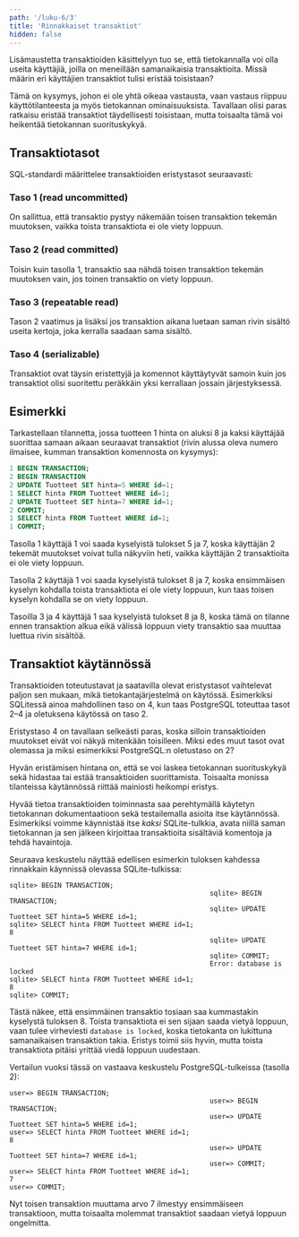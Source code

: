 ```yaml
---
path: '/luku-6/3'
title: 'Rinnakkaiset transaktiot'
hidden: false
---
```


Lisämaustetta transaktioiden käsittelyyn tuo se,
että tietokannalla voi olla useita käyttäjiä,
joilla on meneillään samanaikaisia transaktioita.
Missä määrin eri käyttäjien transaktiot
tulisi eristää toisistaan?

Tämä on kysymys, johon ei ole yhtä oikeaa vastausta,
vaan vastaus riippuu käyttötilanteesta ja myös
tietokannan ominaisuuksista.
Tavallaan olisi paras ratkaisu eristää transaktiot
täydellisesti toisistaan,
mutta toisaalta tämä voi heikentää tietokannan suorituskykyä.

## Transaktiotasot

SQL-standardi määrittelee transaktioiden eristystasot
seuraavasti:

### Taso 1 (read uncommitted)

On sallittua,
että transaktio pystyy näkemään toisen transaktion
tekemän muutoksen,
vaikka toista transaktiota ei ole viety loppuun.

### Taso 2 (read committed)

Toisin kuin tasolla 1,
transaktio saa nähdä toisen transaktion
tekemän muutoksen vain,
jos toinen transaktio on viety loppuun.

### Taso 3 (repeatable read)

Tason 2 vaatimus ja lisäksi
jos transaktion aikana luetaan saman rivin sisältö
useita kertoja,
joka kerralla saadaan sama sisältö.

### Taso 4 (serializable)

Transaktiot ovat täysin eristettyjä ja
komennot käyttäytyvät samoin kuin jos transaktiot olisi suoritettu
peräkkäin yksi kerrallaan jossain järjestyksessä.

## Esimerkki

Tarkastellaan tilannetta, jossa tuotteen 1 hinta on aluksi 8
ja kaksi käyttäjää suorittaa samaan aikaan seuraavat transaktiot
(rivin alussa oleva numero ilmaisee, kumman transaktion komennosta on kysymys):

```sql
1 BEGIN TRANSACTION;
2 BEGIN TRANSACTION
2 UPDATE Tuotteet SET hinta=5 WHERE id=1;
1 SELECT hinta FROM Tuotteet WHERE id=1;
2 UPDATE Tuotteet SET hinta=7 WHERE id=1;
2 COMMIT;
1 SELECT hinta FROM Tuotteet WHERE id=1;
1 COMMIT;
```

Tasolla 1 käyttäjä 1 voi saada kyselyistä tulokset 5 ja 7,
koska käyttäjän 2 tekemät muutokset voivat tulla näkyviin heti,
vaikka käyttäjän 2 transaktioita ei ole viety loppuun.

Tasolla 2 käyttäjä 1 voi saada kyselyistä tulokset 8 ja 7,
koska ensimmäisen kyselyn kohdalla toista transaktiota ei ole viety loppuun,
kun taas toisen kyselyn kohdalla se on viety loppuun.

Tasoilla 3 ja 4 käyttäjä 1 saa kyselyistä tulokset 8 ja 8,
koska tämä on tilanne ennen transaktion alkua eikä välissä loppuun viety
transaktio saa muuttaa luettua rivin sisältöä.

## Transaktiot käytännössä

Transaktioiden toteutustavat ja saatavilla olevat eristystasot
vaihtelevat paljon sen mukaan, mikä tietokantajärjestelmä on käytössä.
Esimerkiksi SQLitessä ainoa mahdollinen taso on 4,
kun taas
PostgreSQL toteuttaa tasot 2–4 ja oletuksena käytössä on taso 2.

<text-box variant='hint' name='Miksi eri tasoja käytetään?'>

Eristystaso 4 on tavallaan selkeästi paras,
koska silloin transaktioiden muutokset eivät voi
näkyä mitenkään toisilleen.
Miksi edes muut tasot ovat olemassa ja miksi
esimerkiksi PostgreSQL:n oletustaso on 2?

Hyvän eristämisen hintana on,
että se voi laskea tietokannan suorituskykyä sekä
hidastaa tai estää transaktioiden suorittamista.
Toisaalta monissa tilanteissa käytännössä riittää
mainiosti heikompi eristys.

</text-box>


Hyvää tietoa transaktioiden toiminnasta saa perehtymällä
käytetyn tietokannan dokumentaatioon sekä testailemalla
asioita itse käytännössä.
Esimerkiksi voimme käynnistää itse _kaksi_ SQLite-tulkkia,
avata niillä saman tietokannan ja sen jälkeen
kirjoittaa transaktioita sisältäviä komentoja ja tehdä havaintoja.

Seuraava keskustelu näyttää edellisen esimerkin tuloksen
kahdessa rinnakkain käynnissä olevassa SQLite-tulkissa:

```x
sqlite> BEGIN TRANSACTION;
                                                  sqlite> BEGIN TRANSACTION;
                                                  sqlite> UPDATE Tuotteet SET hinta=5 WHERE id=1;
sqlite> SELECT hinta FROM Tuotteet WHERE id=1;
8
                                                  sqlite> UPDATE Tuotteet SET hinta=7 WHERE id=1;
                                                  sqlite> COMMIT;
                                                  Error: database is locked
sqlite> SELECT hinta FROM Tuotteet WHERE id=1;
8
sqlite> COMMIT;
```

Tästä näkee, että ensimmäinen transaktio tosiaan
saa kummastakin kyselystä tuloksen 8.
Toista transaktiota ei sen sijaan saada vietyä
loppuun, vaan tulee virheviesti `database is locked`,
koska tietokanta on lukittuna samanaikaisen transaktion takia.
Eristys toimii siis hyvin,
mutta toista transaktiota pitäisi yrittää viedä loppuun uudestaan.

Vertailun vuoksi tässä on vastaava keskustelu
PostgreSQL-tulkeissa (tasolla 2):

```x
user=> BEGIN TRANSACTION;
                                                  user=> BEGIN TRANSACTION;
                                                  user=> UPDATE Tuotteet SET hinta=5 WHERE id=1;
user=> SELECT hinta FROM Tuotteet WHERE id=1;
8
                                                  user=> UPDATE Tuotteet SET hinta=7 WHERE id=1;
                                                  user=> COMMIT;
user=> SELECT hinta FROM Tuotteet WHERE id=1;
7
user=> COMMIT;
```

Nyt toisen transaktion muuttama arvo 7
ilmestyy ensimmäiseen transaktioon,
mutta toisaalta molemmat transaktiot
saadaan vietyä loppuun ongelmitta.
